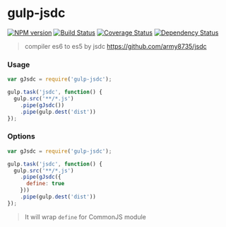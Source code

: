 # gulp-jsdc

[![NPM version](https://badge.fury.io/js/gulp-jsdc.png)](https://npmjs.org/package/gulp-jsdc)
[![Build Status](https://travis-ci.org/army8735/gulp-jsdc.svg?branch=master)](https://travis-ci.org/army8735/gulp-jsdc)
[![Coverage Status](https://coveralls.io/repos/army8735/gulp-jsdc/badge.png)](https://coveralls.io/r/army8735/gulp-jsdc)
[![Dependency Status](https://david-dm.org/army8735/gulp-jsdc.png)](https://david-dm.org/army8735/gulp-jsdc)

> compiler es6 to es5 by jsdc
> https://github.com/army8735/jsdc

### Usage
```js
var gJsdc = require('gulp-jsdc');

gulp.task('jsdc', function() {
  gulp.src('**/*.js')
    .pipe(gJsdc())
    .pipe(gulp.dest('dist'))
});
```

### Options
```js
var gJsdc = require('gulp-jsdc');

gulp.task('jsdc', function() {
  gulp.src('**/*.js')
    .pipe(gJsdc({
      define: true
    }))
    .pipe(gulp.dest('dist'))
});
```
> It will wrap `define` for CommonJS module
